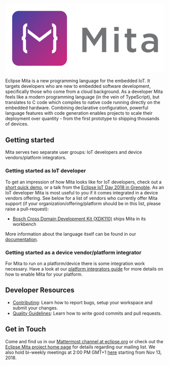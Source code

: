 ![Mita logo](logo/symbolAndText.png)

Eclipse Mita is a new programming language for the embedded IoT.
It targets developers who are new to embedded software development, specifically those who come from a cloud background.
As a developer Mita feels like a modern programming language (in the vein of TypeScript), but translates to C code which compiles to native code running directly on the embedded hardware.
Combining declarative configuration, powerful language features with code generation enables projects to scale their deployment over quantity - from the first prototype to shipping thousands of devices.

## Getting started
Mita serves two separate user groups: IoT developers and device vendors/platform integrators.

### Getting started as IoT developer
To get an impression of how Mita looks like for IoT developers, check out a [short quick demo](https://www.youtube.com/watch?v=Iv68Yc3u7i4), or a talk from the [Eclipse IoT Day 2018 in Grenoble](https://gricad.univ-grenoble-alpes.fr/video/eclipse-pax-new-programming-language-embedded-iot).
As an IoT developer Mita is most useful to you if it comes integrated in a device vendors offering. See below for a list of vendors who currently offer Mita support (if your organization/offering/platform should be in this list, please raise a pull-request):
* [Bosch Cross Domain Development Kit (XDK110)](http://xdk.io) ships Mita in its workbench

More information about the language itself can be found in our [documentation](https://www.eclipse.org/mita/).

### Getting started as a device vendor/platform integrator
For Mita to run on a platform/device there is some integration work necessary. Have a look at our [platform integrators guide](website/site/content/platforms/integratorsGuide.md) for more details on how to enable Mita for your platform.

## Developer Resources
* [Contributing](contributing.md): Learn how to report bugs, setup your workspace and submit your changes.
* [Quality Guidelines](quality_guidelines.md): Learn how to write good commits and pull requests.

## Get in Touch
Come and find us in our [Mattermost channel at eclipse.org](https://mattermost.eclipse.org/eclipse/channels/mita) or
check out the [Eclipse Mita project home page](https://www.eclipse.org/mita) for details regarding our mailing list. We also hold bi-weekly meetings at 2:00 PM GMT+1 [here](https://eclipse.zoom.us/j/575700843) starting from Nov 13, 2018.

